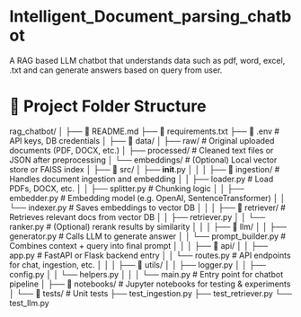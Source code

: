 # Intelligent_Document_parsing_chatbot
A RAG based LLM chatbot that understands data such as pdf, word, excel, .txt and can generate answers based on query from user.

# 📁 Project Folder Structure
rag_chatbot/
│
├── 📄 README.md
├── 📄 requirements.txt
├── 📄 .env                    # API keys, DB credentials
│
├── 📁 data/
│   ├── raw/                   # Original uploaded documents (PDF, DOCX, etc.)
│   ├── processed/             # Cleaned text files or JSON after preprocessing
│   └── embeddings/            # (Optional) Local vector store or FAISS index
│
├── 📁 src/
│   ├── __init__.py
│   │
│   ├── 📁 ingestion/          # Handles document ingestion and embedding
│   │   ├── loader.py          # Load PDFs, DOCX, etc.
│   │   ├── splitter.py        # Chunking logic
│   │   ├── embedder.py        # Embedding model (e.g. OpenAI, SentenceTransformer)
│   │   └── indexer.py         # Saves embeddings to vector DB
│   │
│   ├── 📁 retriever/          # Retrieves relevant docs from vector DB
│   │   ├── retriever.py
│   │   └── ranker.py          # (Optional) rerank results by similarity
│   │
│   ├── 📁 llm/
│   │   ├── generator.py       # Calls LLM to generate answer
│   │   └── prompt_builder.py  # Combines context + query into final prompt
│   │
│   ├── 📁 api/
│   │   ├── app.py             # FastAPI or Flask backend entry
│   │   └── routes.py          # API endpoints for chat, ingestion, etc.
│   │
│   ├── 📁 utils/
│   │   ├── logger.py
│   │   ├── config.py
│   │   └── helpers.py
│   │
│   └── main.py                # Entry point for chatbot pipeline
│
├── 📁 notebooks/              # Jupyter notebooks for testing & experiments
│
└── 📁 tests/                  # Unit tests
    ├── test_ingestion.py
    ├── test_retriever.py
    └── test_llm.py
